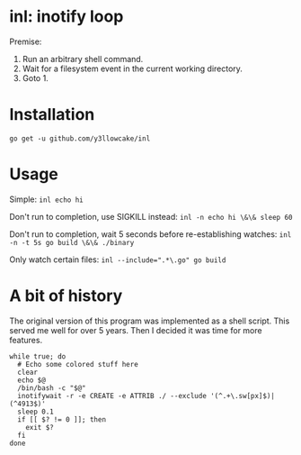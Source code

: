 # inl: inotify loop

Premise:
1. Run an arbitrary shell command.
2. Wait for a filesystem event in the current working directory.
3. Goto 1.

# Installation
`go get -u github.com/y3llowcake/inl`

# Usage
Simple:
`inl echo hi`

Don't run to completion, use SIGKILL instead:
`inl -n echo hi \&\& sleep 60`

Don't run to completion, wait 5 seconds before re-establishing watches:
`inl -n -t 5s go build \&\& ./binary`

Only watch certain files:
`inl --include=".*\.go" go build`

# A bit of history
The original version of this program was implemented as a shell script. This served me well for over 5 years. Then I decided it was time for more features.

```
while true; do
  # Echo some colored stuff here
  clear
  echo $@
  /bin/bash -c "$@"
  inotifywait -r -e CREATE -e ATTRIB ./ --exclude '(^.+\.sw[px]$)|(^4913$)'
  sleep 0.1
  if [[ $? != 0 ]]; then
    exit $?
  fi
done
```
